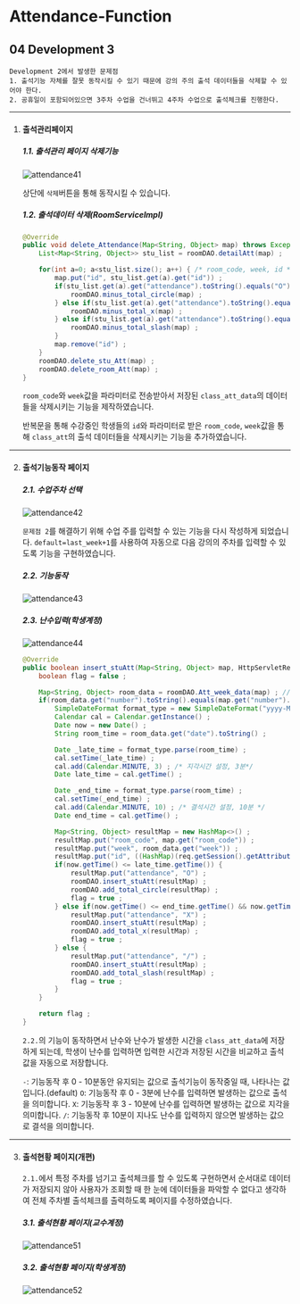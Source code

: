 # Attendance-Function

## 04 Development 3



```
Development 2에서 발생한 문제점
1. 출석기능 자체를 잘못 동작시킬 수 있기 때문에 강의 주의 출석 데이터들을 삭제할 수 있어야 한다.
2. 공휴일이 포함되어있으면 3주차 수업을 건너뛰고 4주차 수업으로 출석체크를 진행한다.
```



---

1. #### 출석관리페이지

   ##### 1.1. 출석관리 페이지 삭제기능

   ![attendance41](https://user-images.githubusercontent.com/43952470/106374742-27120200-63c9-11eb-9ccd-8f0b4e204b85.PNG)

   상단에 `삭제`버튼을 통해 동작시킬 수 있습니다.

   

   ##### 1.2. 출석데이터 삭제(RoomServiceImpl)
   
   ``` java
   @Override
   public void delete_Attendance(Map<String, Object> map) throws Exception {
       List<Map<String, Object>> stu_list = roomDAO.detailAtt(map) ;
   
       for(int a=0; a<stu_list.size(); a++) { /* room_code, week, id */
           map.put("id", stu_list.get(a).get("id")) ;
           if(stu_list.get(a).get("attendance").toString().equals("O")) {
               roomDAO.minus_total_circle(map) ;
           } else if(stu_list.get(a).get("attendance").toString().equals("X")) {
               roomDAO.minus_total_x(map) ;
           } else if(stu_list.get(a).get("attendance").toString().equals("/")) {
               roomDAO.minus_total_slash(map) ;
           }
           map.remove("id") ;
       }
       roomDAO.delete_stu_Att(map) ;
       roomDAO.delete_room_Att(map) ;
   }
   ```
   
   `room_code`와 `week`값을 파라미터로 전송받아서 저장된 `class_att_data`의 데이터들을 삭제시키는 기능을 제작하였습니다.
   
   반복문을 통해 수강중인 학생들의 `id`와 파라미터로 받은 `room_code`, `week`값을 통해 `class_att`의 출석 데이터들을 삭제시키는 기능을 추가하였습니다.
   
      

---

2. #### 출석기능동작 페이지

   ##### 2.1. 수업주차 선택

   ![attendance42](https://user-images.githubusercontent.com/43952470/106374746-2bd6b600-63c9-11eb-8bf5-cb20e2fd9ef7.PNG)

   `문제점 2`를 해결하기 위해 수업 주를 입력할 수 있는 기능을 다시 작성하게 되었습니다.
   `default=last_week+1`를 사용하여 자동으로 다음 강의의 주차를 입력할 수 있도록 기능을 구현하였습니다.

   

   ##### 2.2. 기능동작

   ![attendance43](https://user-images.githubusercontent.com/43952470/106374749-309b6a00-63c9-11eb-8f9a-6f76b8ec89af.PNG)

   

   ##### 2.3. 난수입력(학생계정)

   ![attendance44](https://user-images.githubusercontent.com/43952470/106374752-34c78780-63c9-11eb-938c-cfdebd21c7fe.PNG)

   ``` java
   @Override
   public boolean insert_stuAtt(Map<String, Object> map, HttpServletRequest req) throws Exception {
       boolean flag = false ;

       Map<String, Object> room_data = roomDAO.Att_week_data(map) ; //방에있는 마지막 출석정보를 가져온 리스트 week, number, date
       if(room_data.get("number").toString().equals(map.get("number").toString())) { //room_data와 map의 number가 같으면 출석
           SimpleDateFormat format_type = new SimpleDateFormat("yyyy-MM-dd HH:mm:ss") ; /* 선언부 */
           Calendar cal = Calendar.getInstance() ;
           Date now = new Date() ;
           String room_time = room_data.get("date").toString() ;

           Date _late_time = format_type.parse(room_time) ;
           cal.setTime(_late_time) ;
           cal.add(Calendar.MINUTE, 3) ; /* 지각시간 설정, 3분*/
           Date late_time = cal.getTime() ;

           Date _end_time = format_type.parse(room_time) ;
           cal.setTime(_end_time) ;
           cal.add(Calendar.MINUTE, 10) ; /* 결석시간 설정, 10분 */
           Date end_time = cal.getTime() ;

           Map<String, Object> resultMap = new HashMap<>() ;
           resultMap.put("room_code", map.get("room_code")) ;
           resultMap.put("week", room_data.get("week")) ;
           resultMap.put("id", ((HashMap)(req.getSession().getAttribute("user_info"))).get("id")) ;
           if(now.getTime() <= late_time.getTime()) {
               resultMap.put("attendance", "O") ;
               roomDAO.insert_stuAtt(resultMap) ;
               roomDAO.add_total_circle(resultMap) ;
               flag = true ;
           } else if(now.getTime() <= end_time.getTime() && now.getTime() >= late_time.getTime()) {
               resultMap.put("attendance", "X") ;
               roomDAO.insert_stuAtt(resultMap) ;
               roomDAO.add_total_x(resultMap) ;
               flag = true ;
           } else {
               resultMap.put("attendance", "/") ;
               roomDAO.insert_stuAtt(resultMap) ;
               roomDAO.add_total_slash(resultMap) ;
               flag = true ;
           }
       }

       return flag ;
   }
   ```

   `2.2.`의 기능이 동작하면서 난수와 난수가 발생한 시간을 `class_att_data`에 저장하게 되는데, 학생이 난수를 입력하면 입력한 시간과 저장된 시간을 비교하고 출석값을 자동으로 저장합니다.

   

   `-`: 기능동작 후 0 - 10분동안 유지되는 값으로 출석기능이 동작중일 때, 나타나는 값입니다.(default)
   `O`: 기능동작 후 0 - 3분에 난수를 입력하면 발생하는 값으로 출석을 의미합니다.
   `X`: 기능동작 후 3 - 10분에 난수를 입력하면 발생하는 값으로 지각을 의미합니다.
   `/`: 기능동작 후 10분이 지나도 난수를 입력하지 않으면 발생하는 값으로 결석을 의미합니다.
   
   

---

3. #### 출석현황 페이지(개편)

   `2.1.`에서 특정 주차를 넘기고 출석체크를 할 수 있도록 구현하면서 순서대로 데이터가 저장되지 않아 사용자가 조회할 때 한 눈에 데이터들을 파악할 수 없다고 생각하여 전체 주차별 출석체크를 출력하도록 페이지를 수정하였습니다.

   

   ##### 3.1. 출석현황 페이지(교수계정)

   ![attendance51](https://user-images.githubusercontent.com/43952470/106374753-398c3b80-63c9-11eb-9907-10ee6ce917d6.PNG)

   

   ##### 3.2. 출석현황 페이지(학생계정)

   ![attendance52](https://user-images.githubusercontent.com/43952470/106374758-3db85900-63c9-11eb-8dfb-5d0db10ff9cc.PNG)

   
